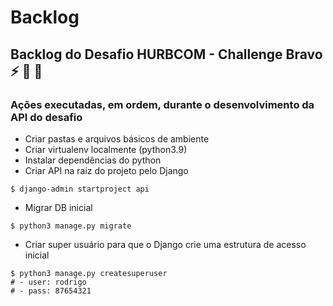 # Backlog

## Backlog do Desafio HURBCOM - Challenge Bravo :zap: :hammer: :construction:

### Ações executadas, em ordem, durante o desenvolvimento da API do desafio

- Criar pastas e arquivos básicos de ambiente
- Criar virtualenv localmente (python3.9)
- Instalar dependências do python
- Criar API na raiz do projeto pelo Django
```shell
$ django-admin startproject api
```
- Migrar DB inicial
```shell
$ python3 manage.py migrate
```
- Criar super usuário para que o Django crie uma estrutura de acesso inicial
```shell
$ python3 manage.py createsuperuser
# - user: rodrigo
# - pass: 87654321
```

